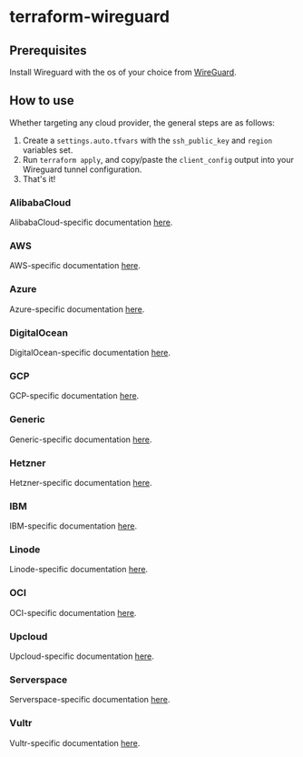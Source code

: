 # terraform-wireguard

## Prerequisites
Install Wireguard with the os of your choice from [WireGuard](https://www.wireguard.com/install/).

## How to use
Whether targeting any cloud provider, the general steps are as follows:

1. Create a `settings.auto.tfvars` with the `ssh_public_key` and `region` variables set.
2. Run `terraform apply`, and copy/paste the `client_config` output into your Wireguard tunnel configuration.
3. That's it!


### AlibabaCloud
AlibabaCloud-specific documentation [here](terraform/alicloud/README.md).

### AWS
AWS-specific documentation [here](terraform/aws/README.md).

### Azure
Azure-specific documentation [here](terraform/azure/README.md).

### DigitalOcean
DigitalOcean-specific documentation [here](terraform/do/README.md).

### GCP
GCP-specific documentation [here](terraform/gcp/README.md).

### Generic
Generic-specific documentation [here](terraform/generic/README.md).

### Hetzner
Hetzner-specific documentation [here](terraform/hetzner/README.md).

### IBM
IBM-specific documentation [here](terraform/ibm/README.md).

### Linode
Linode-specific documentation [here](terraform/linode/README.md).

### OCI
OCI-specific documentation [here](terraform/oci/README.md).

### Upcloud
Upcloud-specific documentation [here](terraform/upcloud/README.md).

### Serverspace
Serverspace-specific documentation [here](terraform/serverspace/README.md).

### Vultr
Vultr-specific documentation [here](terraform/vultr/README.md).

